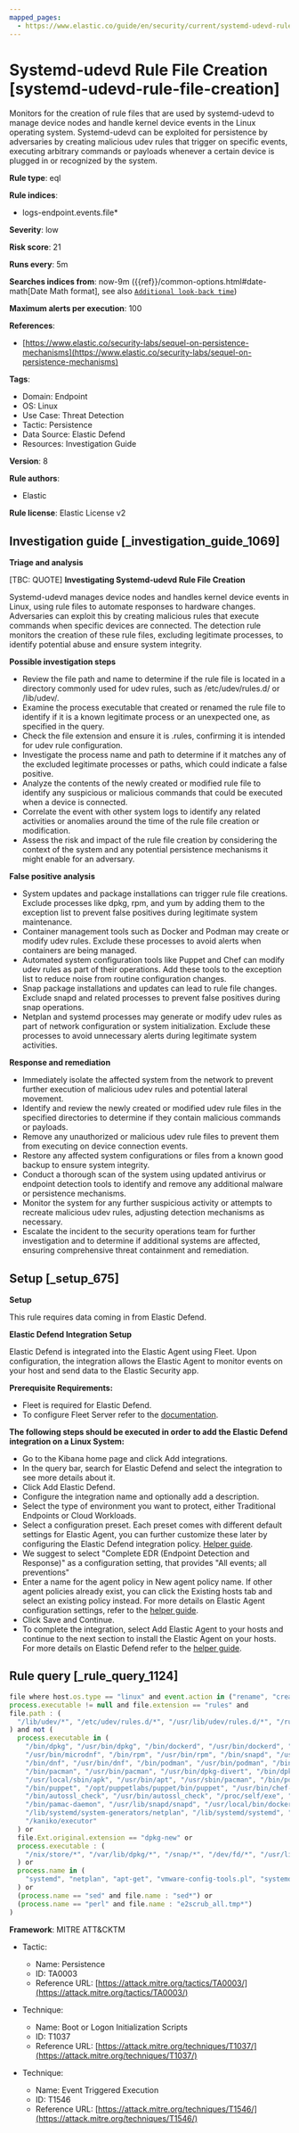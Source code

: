 ```yaml
---
mapped_pages:
  - https://www.elastic.co/guide/en/security/current/systemd-udevd-rule-file-creation.html
---
```


# Systemd-udevd Rule File Creation [systemd-udevd-rule-file-creation]

Monitors for the creation of rule files that are used by systemd-udevd to manage device nodes and handle kernel device events in the Linux operating system. Systemd-udevd can be exploited for persistence by adversaries by creating malicious udev rules that trigger on specific events, executing arbitrary commands or payloads whenever a certain device is plugged in or recognized by the system.

**Rule type**: eql

**Rule indices**:

* logs-endpoint.events.file*

**Severity**: low

**Risk score**: 21

**Runs every**: 5m

**Searches indices from**: now-9m ({{ref}}/common-options.html#date-math[Date Math format], see also [`Additional look-back time`](docs-content://solutions/security/detect-and-alert/create-detection-rule.md#rule-schedule))

**Maximum alerts per execution**: 100

**References**:

* [https://www.elastic.co/security-labs/sequel-on-persistence-mechanisms](https://www.elastic.co/security-labs/sequel-on-persistence-mechanisms)

**Tags**:

* Domain: Endpoint
* OS: Linux
* Use Case: Threat Detection
* Tactic: Persistence
* Data Source: Elastic Defend
* Resources: Investigation Guide

**Version**: 8

**Rule authors**:

* Elastic

**Rule license**: Elastic License v2

## Investigation guide [_investigation_guide_1069]

**Triage and analysis**

[TBC: QUOTE]
**Investigating Systemd-udevd Rule File Creation**

Systemd-udevd manages device nodes and handles kernel device events in Linux, using rule files to automate responses to hardware changes. Adversaries can exploit this by creating malicious rules that execute commands when specific devices are connected. The detection rule monitors the creation of these rule files, excluding legitimate processes, to identify potential abuse and ensure system integrity.

**Possible investigation steps**

* Review the file path and name to determine if the rule file is located in a directory commonly used for udev rules, such as /etc/udev/rules.d/ or /lib/udev/.
* Examine the process executable that created or renamed the rule file to identify if it is a known legitimate process or an unexpected one, as specified in the query.
* Check the file extension and ensure it is .rules, confirming it is intended for udev rule configuration.
* Investigate the process name and path to determine if it matches any of the excluded legitimate processes or paths, which could indicate a false positive.
* Analyze the contents of the newly created or modified rule file to identify any suspicious or malicious commands that could be executed when a device is connected.
* Correlate the event with other system logs to identify any related activities or anomalies around the time of the rule file creation or modification.
* Assess the risk and impact of the rule file creation by considering the context of the system and any potential persistence mechanisms it might enable for an adversary.

**False positive analysis**

* System updates and package installations can trigger rule file creations. Exclude processes like dpkg, rpm, and yum by adding them to the exception list to prevent false positives during legitimate system maintenance.
* Container management tools such as Docker and Podman may create or modify udev rules. Exclude these processes to avoid alerts when containers are being managed.
* Automated system configuration tools like Puppet and Chef can modify udev rules as part of their operations. Add these tools to the exception list to reduce noise from routine configuration changes.
* Snap package installations and updates can lead to rule file changes. Exclude snapd and related processes to prevent false positives during snap operations.
* Netplan and systemd processes may generate or modify udev rules as part of network configuration or system initialization. Exclude these processes to avoid unnecessary alerts during legitimate system activities.

**Response and remediation**

* Immediately isolate the affected system from the network to prevent further execution of malicious udev rules and potential lateral movement.
* Identify and review the newly created or modified udev rule files in the specified directories to determine if they contain malicious commands or payloads.
* Remove any unauthorized or malicious udev rule files to prevent them from executing on device connection events.
* Restore any affected system configurations or files from a known good backup to ensure system integrity.
* Conduct a thorough scan of the system using updated antivirus or endpoint detection tools to identify and remove any additional malware or persistence mechanisms.
* Monitor the system for any further suspicious activity or attempts to recreate malicious udev rules, adjusting detection mechanisms as necessary.
* Escalate the incident to the security operations team for further investigation and to determine if additional systems are affected, ensuring comprehensive threat containment and remediation.


## Setup [_setup_675]

**Setup**

This rule requires data coming in from Elastic Defend.

**Elastic Defend Integration Setup**

Elastic Defend is integrated into the Elastic Agent using Fleet. Upon configuration, the integration allows the Elastic Agent to monitor events on your host and send data to the Elastic Security app.

**Prerequisite Requirements:**

* Fleet is required for Elastic Defend.
* To configure Fleet Server refer to the [documentation](docs-content://reference/ingestion-tools/fleet/fleet-server.md).

**The following steps should be executed in order to add the Elastic Defend integration on a Linux System:**

* Go to the Kibana home page and click Add integrations.
* In the query bar, search for Elastic Defend and select the integration to see more details about it.
* Click Add Elastic Defend.
* Configure the integration name and optionally add a description.
* Select the type of environment you want to protect, either Traditional Endpoints or Cloud Workloads.
* Select a configuration preset. Each preset comes with different default settings for Elastic Agent, you can further customize these later by configuring the Elastic Defend integration policy. [Helper guide](docs-content://solutions/security/configure-elastic-defend/configure-an-integration-policy-for-elastic-defend.md).
* We suggest to select "Complete EDR (Endpoint Detection and Response)" as a configuration setting, that provides "All events; all preventions"
* Enter a name for the agent policy in New agent policy name. If other agent policies already exist, you can click the Existing hosts tab and select an existing policy instead. For more details on Elastic Agent configuration settings, refer to the [helper guide](docs-content://reference/ingestion-tools/fleet/agent-policy.md).
* Click Save and Continue.
* To complete the integration, select Add Elastic Agent to your hosts and continue to the next section to install the Elastic Agent on your hosts. For more details on Elastic Defend refer to the [helper guide](docs-content://solutions/security/configure-elastic-defend/install-elastic-defend.md).


## Rule query [_rule_query_1124]

```js
file where host.os.type == "linux" and event.action in ("rename", "creation") and
process.executable != null and file.extension == "rules" and
file.path : (
  "/lib/udev/*", "/etc/udev/rules.d/*", "/usr/lib/udev/rules.d/*", "/run/udev/rules.d/*", "/usr/local/lib/udev/rules.d/*"
) and not (
  process.executable in (
    "/bin/dpkg", "/usr/bin/dpkg", "/bin/dockerd", "/usr/bin/dockerd", "/usr/sbin/dockerd", "/bin/microdnf",
    "/usr/bin/microdnf", "/bin/rpm", "/usr/bin/rpm", "/bin/snapd", "/usr/bin/snapd", "/bin/yum", "/usr/bin/yum",
    "/bin/dnf", "/usr/bin/dnf", "/bin/podman", "/usr/bin/podman", "/bin/dnf-automatic", "/usr/bin/dnf-automatic",
    "/bin/pacman", "/usr/bin/pacman", "/usr/bin/dpkg-divert", "/bin/dpkg-divert", "/sbin/apk", "/usr/sbin/apk",
    "/usr/local/sbin/apk", "/usr/bin/apt", "/usr/sbin/pacman", "/bin/podman", "/usr/bin/podman", "/usr/bin/puppet",
    "/bin/puppet", "/opt/puppetlabs/puppet/bin/puppet", "/usr/bin/chef-client", "/bin/chef-client",
    "/bin/autossl_check", "/usr/bin/autossl_check", "/proc/self/exe", "/dev/fd/*",  "/usr/bin/pamac-daemon",
    "/bin/pamac-daemon", "/usr/lib/snapd/snapd", "/usr/local/bin/dockerd", "/usr/libexec/netplan/generate",
    "/lib/systemd/system-generators/netplan", "/lib/systemd/systemd", "/usr/bin/containerd", "/usr/sbin/sshd",
    "/kaniko/executor"
  ) or
  file.Ext.original.extension == "dpkg-new" or
  process.executable : (
    "/nix/store/*", "/var/lib/dpkg/*", "/snap/*", "/dev/fd/*", "/usr/lib/*", "/usr/libexec/*"
  ) or
  process.name in (
    "systemd", "netplan", "apt-get", "vmware-config-tools.pl", "systemd-hwdb", "ssm-agent-worker", "crio", "cloud-init", "convert2rhel"
  ) or
  (process.name == "sed" and file.name : "sed*") or
  (process.name == "perl" and file.name : "e2scrub_all.tmp*")
)
```

**Framework**: MITRE ATT&CKTM

* Tactic:

    * Name: Persistence
    * ID: TA0003
    * Reference URL: [https://attack.mitre.org/tactics/TA0003/](https://attack.mitre.org/tactics/TA0003/)

* Technique:

    * Name: Boot or Logon Initialization Scripts
    * ID: T1037
    * Reference URL: [https://attack.mitre.org/techniques/T1037/](https://attack.mitre.org/techniques/T1037/)

* Technique:

    * Name: Event Triggered Execution
    * ID: T1546
    * Reference URL: [https://attack.mitre.org/techniques/T1546/](https://attack.mitre.org/techniques/T1546/)



